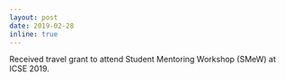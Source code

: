 ```yaml
---
layout: post
date: 2019-02-28
inline: true
---
```


Received travel grant to attend Student Mentoring Workshop (SMeW) at ICSE 2019.
